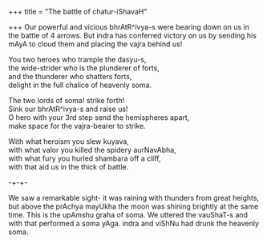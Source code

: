 +++
title = "The battle of chatur-iShavaH"

+++
Our powerful and vicious bhrAtR^ivya-s were bearing down on us in the
battle of 4 arrows. But indra has conferred victory on us by sending his
mAyA to cloud them and placing the vajra behind us\!

You two heroes who trample the dasyu-s,  
the wide-strider who is the plunderer of forts,  
and the thunderer who shatters forts,  
delight in the full chalice of heavenly soma.

The two lords of soma\! strike forth\!  
Sink our bhrAtR^ivya-s and raise us\!  
O hero with your 3rd step send the hemispheres apart,  
make space for the vajra-bearer to strike.

With what heroism you slew kuyava,  
with what valor you killed the spidery aurNavAbha,  
with what fury you hurled shambara off a cliff,  
with that aid us in the thick of battle.

\-+-+-

We saw a remarkable sight- it was raining with thunders from great
heights, but above the prAchya mayUkha the moon was shining brightly at
the same time. This is the upAmshu graha of soma. We uttered the
vauShaT-s and with that performed a soma yAga. indra and viShNu had
drunk the heavenly soma.
